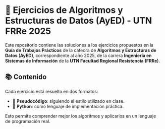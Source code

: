 # 🧠 Ejercicios de Algoritmos y Estructuras de Datos (AyED) - UTN FRRe 2025

Este repositorio contiene las soluciones a los ejercicios propuestos en la **Guía de Trabajos Prácticos** de la cátedra de **Algoritmos y Estructuras de Datos (AyED)**, correspondiente al año 2025, de la carrera **Ingeniería en Sistemas de Información** de la **UTN Facultad Regional Resistencia (FRRe)**.

## 📚 Contenido

Cada ejercicio está resuelto en dos formatos:

- 📄 **Pseudocódigo**: siguiendo el estilo utilizado en clase.
- 🐍 **Python**: como lenguaje de implementación práctica.

Esto permite comprender mejor los algoritmos y aplicarlos en un lenguaje de programación real.


